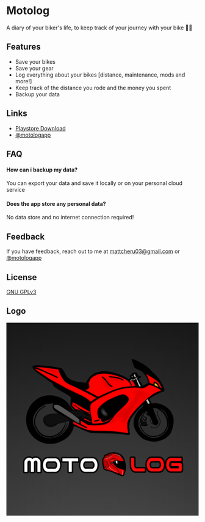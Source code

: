 # Motolog

A diary of your biker's life, to keep track of your journey with your bike ✌🏻

## Features

- Save your bikes
- Save your gear
- Log everything about your bikes [distance, maintenance, mods and more!]
- Keep track of the distance you rode and the money you spent
- Backup your data

## Links

 - [Playstore Download](https://play.google.com/store/apps/details?id=com.gwynn7.motolog)
 - [@motologapp](https://www.instagram.com/motologapp)

## FAQ

#### How can i backup my data?

You can export your data and save it locally or on your personal cloud service

#### Does the app store any personal data?

No data store and no internet connection required!

## Feedback

If you have feedback, reach out to me at mattcheru03@gmail.com or [@motologapp](https://www.instagram.com/motologapp)

## License

[GNU GPLv3](https://choosealicense.com/licenses/gpl-3.0/)

## Logo

![Logo](app/src/main/res/drawable/logo.png)
